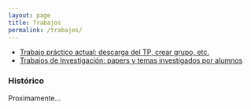 ```yaml
---
layout: page
title: Trabajos
permalink: /trabajos/
---
```


* [Trabajo práctico actual: descarga del TP, crear grupo, etc.](/trabajos/actual/)
* [Trabajos de Investigación: papers y temas investigados por alumnos](/trabajos/investigacion/)

### Histórico
Proximamente...
